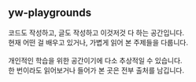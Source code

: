 ## yw-playgrounds

코드도 작성하고, 글도 작성하고 이것저것 다 하는 공간입니다.</br>
현재 어떤 걸 배우고 있거나, 가볍게 읽어 본 주제들을 다룹니다.
</br>
</br>
개인적인 학습을 위한 공간이기에 다소 추상적일 수 있습니다.</br>
한 번이라도 읽어보거나 들어가 본 곳은 전부 출처를 남깁니다.
